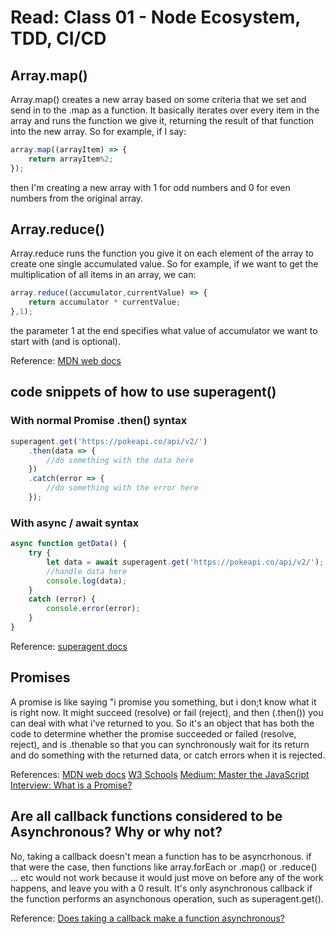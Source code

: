 # Read: Class 01 - Node Ecosystem, TDD, CI/CD

## Array.map()

Array.map() creates a new array based on some criteria that we set and send in to the .map as a function. It basically iterates over every item in the array and runs the function we give it, returning the result of that function into the new array. So for example, if I say:

```javascript
array.map((arrayItem) => {
    return arrayItem%2;
});
```

then I'm creating a new array with 1 for odd numbers and 0 for even numbers from the original array.

## Array.reduce()

Array.reduce runs the function you give it on each element of the array to create one single accumulated value. So for example, if we want to get the multiplication of all items in an array, we can:

```javascript
array.reduce((accumulator,currentValue) => {
    return accumulator * currentValue;
},1);
```

the parameter 1 at the end specifies what value of accumulator we want to start with (and is optional).

Reference: [MDN web docs](https://developer.mozilla.org/en-US/docs/Web/JavaScript/Reference/Global_Objects/Array/Reduce)

## code snippets of how to use superagent()

### With normal Promise .then() syntax

```javascript
superagent.get('https://pokeapi.co/api/v2/')
    .then(data => {
        //do something with the data here
    })
    .catch(error => {
        //do something with the error here
    });
```

### With async / await syntax

```javascript
async function getData() {
    try {
        let data = await superagent.get('https://pokeapi.co/api/v2/');
        //handle data here
        console.log(data);
    }
    catch (error) {
        console.error(error);
    }
}
```

Reference: [superagent docs](https://www.npmjs.com/package/superagent)

## Promises

A promise is like saying "i promise you something, but i don;t know what it is right now. It might succeed (resolve) or fail (reject), and then (.then()) you can deal with what i've returned to you.  So it's an object that has both the code to determine whether the promise succeeded or failed (resolve, reject), and is .thenable so that you can synchronously wait for its return and do something with the returned data, or catch errors when it is rejected.

References:
[MDN web docs](https://developer.mozilla.org/en-US/docs/Web/JavaScript/Reference/Global_Objects/Promise)
[W3 Schools](https://www.w3schools.com/js/js_promise.asp)
[Medium: Master the JavaScript Interview: What is a Promise?](https://medium.com/javascript-scene/master-the-javascript-interview-what-is-a-promise-27fc71e77261)

## Are all callback functions considered to be Asynchronous? Why or why not?

No, taking a callback doesn't mean a function has to be asyncrhonous. if that were the case, then functions like array.forEach or .map() or .reduce() ... etc would not work because it would just move on before any of the work happens, and leave you with a 0 result. It's only asynchronous callback if the function performs an asynchonous operation, such as superagent.get().

Reference:
[Does taking a callback make a function asynchronous?](https://bytearcher.com/articles/does-taking-a-callback-make-a-function-asynchronous/#:~:text=Simply%20taking%20a%20callback%20doesn,argument%20but%20are%20not%20asynchronous.&text=It%20iterates%20over%20each%20item%20and%20calls%20the%20function%20once%20per%20item.)